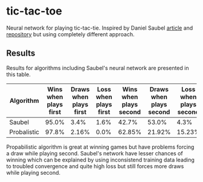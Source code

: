 # tic-tac-toe

Neural network for playing tic-tac-tie. Inspired by Daniel Saubel [article](https://medium.com/swlh/tic-tac-toe-and-deep-neural-networks-ea600bc53f51) and [repository](https://github.com/djsauble/tic-tac-toe-ai) but using completely different approach. 

## Results

Results for algorithms including Saubel's neural network are presented in this table.

| Algorithm    | Wins when plays first | Draws when plays first | Loss when plays first | Wins when plays second | Draws when plays second | Loss when plays second |
| ------------ | --------------------- | ---------------------- | --------------------- | ---------------------- | ----------------------- | ---------------------- |
| Saubel       | 95.0%                 | 3.4%                   | 1.6%                  | 42.7%                  | 53.0%                   | 4.3%                   |
| Probalistic  | 97.8%                 | 2.16%                  | 0.0%                  | 62.85%                 | 21.92%                  | 15.23%                 |

Propabilistic algorithm is great at winning games but have problems forcing a draw while playing second. Saubel's network have lesser chances of winning which can be explained by using inconsistend training data leading to troubled convergence and quite high loss but still forces more draws while playing second.
